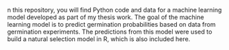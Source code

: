 n this repository, you will find Python code and data for a machine learning model developed as part of my thesis work.  The goal of the machine learning model is to predict germination probabilities based on data from germination experiments. The predictions from this model were used to build a natural selection model in R, which is also included here.
